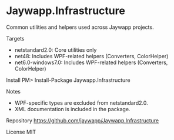 Jaywapp.Infrastructure
======================

Common utilities and helpers used across Jaywapp projects.

Targets
- netstandard2.0: Core utilities only
- net48: Includes WPF-related helpers (Converters, ColorHelper)
- net6.0-windows7.0: Includes WPF-related helpers (Converters, ColorHelper)

Install
PM> Install-Package Jaywapp.Infrastructure

Notes
- WPF-specific types are excluded from netstandard2.0.
- XML documentation is included in the package.

Repository
https://github.com/jaywapp/Jaywapp.Infrastructure

License
MIT


